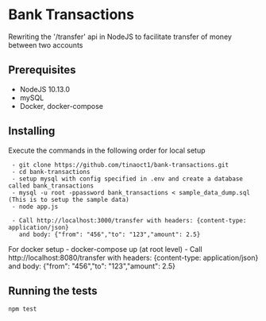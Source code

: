# Bank Transactions

Rewriting the '/transfer' api in NodeJS to facilitate transfer of money between two accounts


## Prerequisites

  - NodeJS 10.13.0
  - mySQL
  - Docker, docker-compose


## Installing

  Execute the commands in the following order for local setup

     - git clone https://github.com/tinaoct1/bank-transactions.git
     - cd bank-transactions
     - setup mysql with config specified in .env and create a database called bank_transactions
     - mysql -u root -ppassword bank_transactions < sample_data_dump.sql (This is to setup the sample data)
     - node app.js

     - Call http://localhost:3000/transfer with headers: {content-type: application/json}
       and body: {"from": "456","to": "123","amount": 2.5}


  For docker setup
     - docker-compose up (at root level)
     - Call http://localhost:8080/transfer with headers: {content-type: application/json}
          and body: {"from": "456","to": "123","amount": 2.5}

## Running the tests

    npm test
